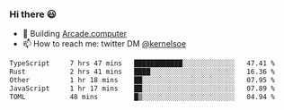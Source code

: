 ### Hi there 😃

- 🔨 Building [Arcade.computer](https://arcade.computer)
- 📫 How to reach me: twitter DM [@kernelsoe](https://twitter.com/kernelsoe)

<!--START_SECTION:waka-->

```txt
TypeScript     7 hrs 47 mins   ████████████░░░░░░░░░░░░░   47.41 %
Rust           2 hrs 41 mins   ████░░░░░░░░░░░░░░░░░░░░░   16.36 %
Other          1 hr 18 mins    ██░░░░░░░░░░░░░░░░░░░░░░░   07.95 %
JavaScript     1 hr 17 mins    ██░░░░░░░░░░░░░░░░░░░░░░░   07.89 %
TOML           48 mins         █▒░░░░░░░░░░░░░░░░░░░░░░░   04.94 %
```

<!--END_SECTION:waka-->
